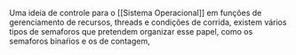 Uma ideia de controle para o [[Sistema Operacional]] em funções de gerenciamento de recursos, threads e condições de corrida, existem vários tipos de semaforos que pretendem organizar esse papel, como os semaforos binaŕios e os de contagem, 